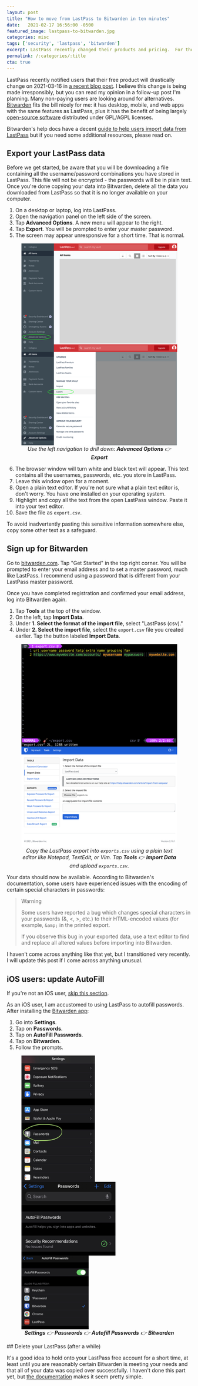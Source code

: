 ```yaml
---
layout: post
title: "How to move from LastPass to Bitwarden in ten minutes"
date:   2021-02-17 16:56:00 -0500
featured_image: lastpass-to-bitwarden.jpg
categories: misc
tags: ['security', 'lastpass', 'bitwarden']
excerpt: LastPass recently changed their products and pricing.  For those in search of an alternative, switching to Bitwarden can be done surprisingly quickly.  This is a quick summary of how I moved all my password data and set up autocomplete on my iPhone in a few minutes.
permalink: /:categories/:title
cta: true
---
```


LastPass recently notified users that their free product will drastically
change on 2021-03-16 in
[a recent blog post](https://blog.lastpass.com/2021/02/changes-to-lastpass-free/).
I believe
this change is being made irresponsibly,
but you can read my opinion in a follow-up post I'm planning.
Many non-paying users are looking around
for alternatives.  [Bitwarden](https://bitwarden.com/) fits the bill nicely
for me: it has desktop, mobile, and web apps with the same features as LastPass,
plus it has the benefit of being largely
[open-source software](https://github.com/bitwarden)
distributed under GPL/AGPL licenses.

Bitwarden's help docs have a decent
[guide to help users import data from LastPass](https://bitwarden.com/help/article/import-from-lastpass/)
but if you need some additional resources, please read on.

## Export your LastPass data

Before we get started, be aware that you will be downloading a file containing
all the username/password combinations you have stored in LastPass.  This
file will not be encrypted - the passwords will be in plain text.
Once you're done copying your data into Bitwarden, delete all the data you
downloaded from LastPass so that it is no longer available on your computer.

1. On a desktop or laptop, log into LastPass.
2. Open the navigation panel on the left side of the screen.
3. Tap <strong>Advanced Options</strong>.  A new menu will appear to the right.
4. Tap <strong>Export</strong>.  You will be prompted to enter your master password.
5. The screen may appear unresponsive for a short time.  That is normal.

<figure>
  <div style="display: flex; flex-wrap: wrap; justify-content: center;">
    <section>
      <img
        loading="lazy"
        decoding="async"
        style="display: block; max-height: 400px"
        alt="LastPass interface showing the left navigation bar open and 'Advanced Options' highlighted"
        src="/assets/images/posts/lastpass-to-bitwarden/desktop-1.png"
      >
    </section>
    <section>
      <img
        loading="lazy"
        decoding="async"
        style="display: block; max-height: 400px"
        alt="LastPass interface showing the left navigation bar open and 'Export' highlighted"
        src="/assets/images/posts/lastpass-to-bitwarden/desktop-2.png"
      >
    </section>
  </div>
  <figcaption style="text-align: center">
    <span style="font-style: italic">
      Use the left navigation to drill down: <strong>Advanced Options</strong> 👉 <strong>Export</strong>
    </span>
  </figcaption>
</figure>

<ol start="6">
<li>The browser window will turn white and black text will appear.  This text contains all the usernames, passwords, etc. you store in LastPass.</li>
<li>Leave this window open for a moment.</li>
<li>Open a plain text editor.  If you're not sure what a plain text editor is,
don't worry.  You have one installed on your operating system.</li>
<li>Highlight and copy all the text from the open LastPass window.  Paste
it into your text editor.</li>
<li>Save the file as <code>export.csv</code>.</li>
</ol>

To avoid inadvertently pasting this sensitive information somewhere
else, copy some other text as a safeguard.

## Sign up for Bitwarden

Go to [bitwarden.com](https://bitwarden.com).  Tap "Get Started" in the top
right corner.  You will be prompted to enter your email address and to set
a master password, much like LastPass.  I recommend using a password that
is different from your LastPass master password.

Once you have completed registration and confirmed your email address,
log into Bitwarden again.

1. Tap <strong>Tools</strong> at the top of the window.
2. On the left, tap <strong>Import Data</strong>.
3. Under <strong>1. Select the format of the import file</strong>, select
"LastPass (csv)."
4. Under <strong>2. Select the import file</strong>, select the `export.csv` file you created earlier.  Tap the button labeled <strong>Import Data</strong>.

<figure>
  <div style="display: flex; flex-wrap: wrap; justify-content: center;">
    <section>
      <img
        loading="lazy"
        decoding="async"
        style="display: block; max-height: 400px"
        alt="Text editor showing a file called 'export.csv' with data"
        src="/assets/images/posts/lastpass-to-bitwarden/desktop-3.png"
      >
    </section>
    <section>
      <img
        loading="lazy"
        decoding="async"
        style="display: block; max-height: 400px"
        alt="Bitwarden interface showing the 'Tools' section open and 'Import Data' highlighted"
        src="/assets/images/posts/lastpass-to-bitwarden/desktop-4.png"
      >
    </section>
  </div>
  <figcaption style="text-align: center">
    <span style="font-style: italic">
      Copy the LastPass export into <code>exports.csv</code> using a plain text editor like Notepad, TextEdit, or Vim.  Tap <strong>Tools</strong> 👉  <strong>Import Data</strong> and upload <code>exports.csv</code>.
    </span>
  </figcaption>
</figure>

Your data should now be available.  According to Bitwarden's documentation,
some users have experienced issues with the encoding of certain special
characters in passwords:

> Warning
>
> Some users have reported a bug which changes special characters in your passwords (&, <, >, etc.) to their HTML-encoded values (for example, `&amp;` in the printed export.
>
> If you observe this bug in your exported data, use a text editor to find and replace all altered values before importing into Bitwarden.

I haven't come across anything like that yet, but I transitioned very recently.
I will update this post if I come across anything unusual.

## iOS users: update AutoFill

If you're not an iOS user, [skip this section](#delete-your-lastpass).

As an iOS user, I am accustomed to using LastPass to autofill passwords.
After installing the
[Bitwarden app](https://apps.apple.com/us/app/bitwarden-password-manager/id1137397744):

1. Go into <strong>Settings</strong>.
2. Tap on <strong>Passwords</strong>.
3. Tap on <strong>AutoFill Passwords</strong>.
4. Tap on <strong>Bitwarden</strong>.
5. Follow the prompts.

<figure>
  <div style="display: flex; flex-wrap: wrap; justify-content: space-between; align-items: center">
    <section>
      <img
        loading="lazy"
        decoding="async"
        style="display: block; max-width: 200px"
        alt="iOS Settings menu with 'Passwords' highlighted"
        src="/assets/images/posts/lastpass-to-bitwarden/ios-1.jpg"
      >
    </section>
    <section>
      <img
        loading="lazy"
        decoding="async"
        style="display: block; max-height: 200px"
        alt="iOS Passwords menu"
        src="/assets/images/posts/lastpass-to-bitwarden/ios-2.jpg"
      >
    </section>
    <section>
      <img
        loading="lazy"
        decoding="async"
        style="display: block; max-height: 200px"
        alt="iOS AutoFill Passwords menu with Bitwarden selected"
        src="/assets/images/posts/lastpass-to-bitwarden/ios-3.jpg"
      >
    </section>
  </div>
  <figcaption style="text-align: center">
    <span style="font-style: italic">
      <strong>Settings</strong> 👉
      <strong>Passwords</strong> 👉
      <strong>Autofill Passwords</strong> 👉
      <strong>Bitwarden</strong>
    </span>
  </figcaption>
</figure>

<div id="delete-your-lastpass"></div>
## Delete your LastPass (after a while)

It's a good idea to hold onto your LastPass free account for a short time,
at least until you are reasonably certain Bitwarden is meeting your needs and
that all of your data was copied over successfully.  I haven't done this part
yet, but
[the documentation](https://lastpass.com/delete_account.php)
makes it seem pretty simple.

